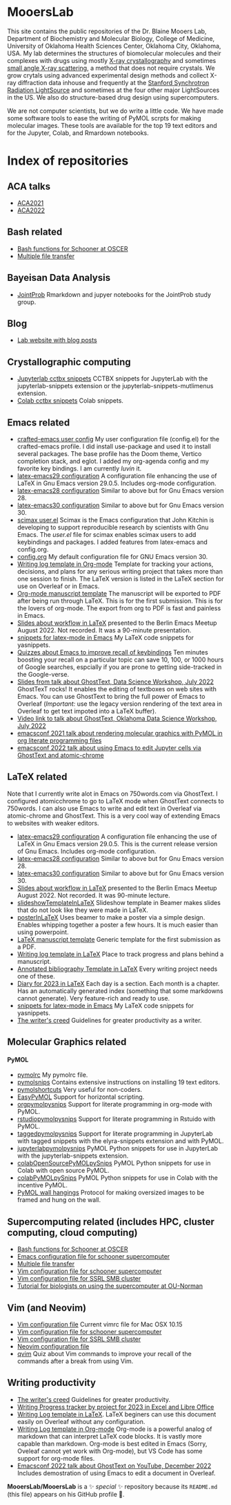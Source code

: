 # MooersLab

This site contains the public repositories of the Dr. Blaine Mooers Lab, Department of Biochemistry and Molecular Biology, College of Medicine, University of Oklahoma Health Sciences Center, Oklahoma City, Oklahoma, USA.
My lab determines the structures of biomolecular molecules and their complexes with drugs using mostly [X-ray crystallography](https://en.wikipedia.org/wiki/X-ray_crystallography#Biological_macromolecular_crystallography) and sometimes [small angle X-ray scattering](https://en.wikipedia.org/wiki/Small-angle_X-ray_scattering), a method that does not require crystals. 
We grow crytals using advanced experimental design methods and collect X-ray diffraction data inhouse and frequently at the [Stanford Synchrotron Radiation LightSource](https://www-ssrl.slac.stanford.edu/content/) and sometimes at the four other major LightSources in the US.
We also do structure-based drug design using supercomputers.

We are not computer scientists, but we do write a little code.
We have made some software tools to ease the writing of PyMOL scrpts for making molecular images.
These tools are available for the top 19 text editors and for the Jupyter, Colab, and Rmardown notebooks. 

<!--
(PS The ultimate text editor for writing prose and code is Emacs.
All paths through text editors lead to Emacs.
Some people get stuck all too long in Vim or NeoVim, which are great editors.)
-->

# Index of repositories

## ACA talks
- [ACA2021](https://github.com/MooersLab/ACA2021)
- [ACA2022](https://github.com/MooersLab/ACA2022)

## Bash related
- [Bash functions for Schooner at OSCER](https://github.com/MooersLab/bashFunctions4oscer)
- [Multiple file transfer](https://github.com/MooersLab/multipleFileTransfer)

## Bayeisan Data Analysis
- [JointProb](https://github.com/MooersLab/jointprob1D) Rmarkdown and jupyer notebooks for the JointProb study group.

## Blog
- [Lab website with blog posts](https://mooerslab.github.io/year-archive/)


## Crystallographic computing
- [Jupyterlab cctbx snippets](https://github.com/MooersLab/jupyterlabcctbxsnips) CCTBX snippets for JupyterLab with the jupyterlab-snippets extension or the jupyterlab-snippets-mutlimenus extension.
- [Colab cctbx snippets](https://github.com/MooersLab/colabcctbxsnips) Colab snippets.

## Emacs related
- [crafted-emacs user config](https://github.com/MooersLab/crafted-emacs-config) My user configuration file (config.el) for the crafted-emacs profile. I did install use-package and used it to install several packages. The base profile has the Doom theme, Vertico completion stack, and eglot. I added my org-agenda config and my favorite key bindings. I am currently *luvin* it. 
- [latex-emacs29 configuration](https://github.com/MooersLab/latex-emacs) A configuration file enhancing the use of LaTeX in Gnu Emacs version 29.0.5. Includes org-mode configuration.
- [latex-emacs28 configuration](https://github.com/MooersLab/latexemacs28/blob/main/README.md) Similar to above but for Gnu Emacs version 28.
- [latex-emacs30 configuration](https://github.com/MooersLab/latexemacs28/blob/main/README.md) Similar to above but for Gnu Emacs version 30.
- [scimax user.el](https://github.com/MooersLab/scimaxuserconfig) Scimax is the Emacs configuration that John Kitchin is developing to support reproducible research by scientists with Gnu Emacs. The *user.el* file for scimax enables scimax users to add keybindings and packages. I added features from latex-emacs and config.org.
- [config.org](https://github.com/MooersLab/config) My default configuration file for GNU Emacs version 30.
- [Writing log template in Org-mode](https://github.com/MooersLab/writingLogTemplateInOrg) Template for tracking your actions, decisions, and plans for any serious writing project that takes more than one session to finish. The LaTeX version is listed in the LaTeX section for use on Overleaf or in Emacs.
- [Org-mode manuscript template](https://github.com/MooersLab/manuscriptInOrg/edit/main/README.md) The manuscript will be exported to PDF after being run through LaTeX. This is for the first submission. This is for the lovers of org-mode. The export from org to PDF is fast and painless in Emacs.
- [Slides about workflow in LaTeX](https://github.com/MooersLab/BerlinEmacsAugust2022) presented to the Berlin Emacs Meetup August 2022. Not recorded. It was a 90-minute presentation.
- [snippets for latex-mode in Emacs](https://github.com/MooersLab/snippet-latex-mode) My LaTeX code snippets for yasnippets.
- [Quizzes about Emacs to improve recall of keybindings](https://github.com/MooersLab/qemacs) Ten minutes boosting your recall on a particular topic can save 10, 100, or 1000 hours of Google searches, espcially if you are prone to getting side-tracked in the Google-verse.
- [Slides from talk about GhostText, Data Science Workshop, July 2022](https://github.com/MooersLab/DSW22ghosttext) GhostTexT rocks! It enables the editing of textboxes on web sites with Emacs. You can use GhostText to bring the full power of Emacs to Overleaf (*Important:*  use the legacy version rendering of the text area in Overleaf to get text impoted into a LaTeX buffer).
- [Video link to talk about GhostText, Oklahoma Data Science Workshop, July 2022](https://mediasite.ouhsc.edu/Mediasite/Channel/python/watch/4da0872f028c4255ae12935655e911321d)
- [emacsconf 2021 talk about rendering molecular graphics with PyMOL in org literate programming files](https://emacsconf.org/2021/talks/molecular/)
- [emacsconf 2022 talk about using Emacs to edit Jupyter cells via GhostText and atomic-chrome](https://emacsconf.org/2022/talks/jupyter/)

## LaTeX related
Note that I currently write alot in Emacs on 750words.com via GhostText. I configured atomicchrome to go to LaTeX mode when GhostText connects to 750words. I can also use Emacs to write and edit text in Overleaf via atomic-chrome and GhostText.
This is a very cool way of extending Emacs to websites with weaker editors.

- [latex-emacs29 configuration](https://github.com/MooersLab/latex-emacs) A configuration file enhancing the use of LaTeX in Gnu Emacs version 29.0.5. This is the current release version of Gnu Emacs. Includes org-mode configuration.
- [latex-emacs28 configuration](https://github.com/MooersLab/latexemacs28/blob/main/README.md) Similar to above but for Gnu Emacs version 28.
- [latex-emacs30 configuration](https://github.com/MooersLab/latexemacs28/blob/main/README.md) Similar to above but for Gnu Emacs version 30.
- [Slides about workflow in LaTeX](https://github.com/MooersLab/BerlinEmacsAugust2022) presented to the Berlin Emacs Meetup August 2022. Not recorded. It was 90-minute lecture.
- [slideshowTemplateInLaTeX](https://github.com/MooersLab/slideshowTemplateLaTeX) Slideshow template in Beamer makes slides that do not look like they were made in LaTeX.
- [posterInLaTeX](https://github.com/MooersLab/posterInLaTeX) Uses beamer to make a poster via a simple design. Enables whipping together a poster a few hours. It is much easier than using powerpoint.
- [LaTeX manuscript template](https://github.com/MooersLab/manuscriptInLaTeX/edit/main/README.md) Generic template for the first submission as a PDF.
- [Writing log template in LaTeX](https://github.com/MooersLab/writingLogTemplate) Place to track progress and plans behind a manuscript.
- [Annotated bibliography Template in LaTeX](https://github.com/MooersLab/annotatedBibliography) Every writing project needs one of these.
- [Diary for 2023 in LaTeX](https://github.com/MooersLab/diary2023inLaTeX) Each day is a section. Each month is a chapter. Has an automatically generated index (something that some markdowns cannot generate). Very feature-rich and ready to use.
- [snippets for latex-mode in Emacs](https://github.com/MooersLab/snippet-latex-mode) My LaTeX code snippets for yasnippets.
- [The writer's creed](https://github.com/MooersLab/thewriterslaw) Guidelines for greater productivity as a writer.


## Molecular Graphics related

#### PyMOL
- [pymolrc](https://github.com/MooersLab/pymolrc) My pymolrc file.
- [pymolsnips](https://github.com/MooersLab/pymolsnips) Contains extensive instructions on installing 19 text editors.
- [pymolshortcuts](https://github.com/MooersLab/pymolshortcuts) Very useful for non-coders.
- [EasyPyMOL](https://github.com/MooersLab/EasyPyMOL) Support for horizontal scripting.
- [orgpymolpysnips](https://github.com/MooersLab/orgpymolpysnips) Support for literate programming in org-mode with PyMOL.
- [rstudiopymolpysnips](https://github.com/MooersLab/rstudiopymolpysnips) Support for literate programming in Rstuido with PyMOL.
- [taggedpymolpysnips](https://github.com/MooersLab/taggedpymolpysnips) Support for literate programming in JupyterLab with tagged snippets with the elyra-snippets extension and with PyMOL.
- [jupyterlabpymolpysnips](https://github.com/MooersLab/jupyterlabpymolpysnips) PyMOL Python snippets for use in JupyterLab with the jupyterlab-snippets extension.
- [colabOpenSourcePyMOLpySnips](https://github.com/MooersLab/colabOpenSourcePyMOLpySnips) PyMOL Python snippets for use in Colab with open source PyMOL.
- [colabPyMOLpySnips](https://github.com/MooersLab/colabPyMOLpySnips) PyMOL Python snippets for use in Colab with the incentive PyMOL.
- [PyMOL wall hangings](https://github.com/MooersLab/PyMOLwallhangings) Protocol for making oversized images to be framed and hung on the wall.
<!--
## Structure-based Drug Design
-->



## Supercomputing related (includes HPC, cluster computing, cloud computing)
- [Bash functions for Schooner at OSCER](https://github.com/MooersLab/bashFunctions4oscer)
- [Emacs configuration file for schooner supercomputer](https://github.com/MooersLab/emacs4oscer)
- [Multiple file transfer](https://github.com/MooersLab/multipleFileTransfer)
- [Vim configuration file for schooner supercomputer](https://github.com/MooersLab/vimrc4oscer) 
- [Vim configuration file for SSRL SMB cluster](https://github.com/MooersLab/vimrc4ssrl)
- [Tutorial for biologists on using the supercomputer at OU-Norman](https://github.com/MooersLab/oscer-supercomputer-tutorial)


## Vim (and Neovim)
- [Vim configuration file](https://github.com/MooersLab/vimrc) Current vimrc file for Mac OSX 10.15
- [Vim configuration file for schooner supercomputer](https://github.com/MooersLab/vimrc4oscer) 
- [Vim configuration file for SSRL SMB cluster](https://github.com/MooersLab/vimrc4ssrl)
- [Neovim configuration file](https://github.com/MooersLab/neovim-init-file)
- [qvim](https://github.com/MooersLab/qvim) Quiz about Vim commands to improve your recall of the commands after a break from using Vim.

## Writing productivity
- [The writer's creed](https://github.com/MooersLab/thewriterslaw) Guidelines for greater productivity.
- [Writing Progress tracker by project for 2023 in Excel and Libre Office](https://github.com/MooersLab/writingProgess2023)
- [Writing Log template in LaTeX](https://github.com/MooersLab/writingLogTemplate). LaTeX beginers can use this document easily on Overleaf without any configuration.
- [Writing Log template in Org-mode](https://github.com/MooersLab/writingLogTemplateInOrg) Org-mode is a powerful analog of markdown that can interpret LaTeX code blocks. It is vastly more capable than markdown. Org-mode is best edited in Emacs (Sorry, Oveleaf cannot yet work with Org-mode), but VS Code has some support for org-mode files.
- [Emacsconf 2022 talk about GhostText on YouTube, December 2022](https://www.youtube.com/watch?v=2NPUDYAOgW0&t=3s) Includes demostration of using Emacs to edit a document in Overleaf.


**MooersLab/MooersLab** is a ✨ _special_ ✨ repository because its `README.md` (this file) appears on his GitHub profile 👋.

<!--

Here are some ideas to get you started:

- 🔭 I’m currently working on ...
- 🌱 I’m currently learning ...
- 👯 I’m looking to collaborate on ...
- 🤔 I’m looking for help with ...
- 💬 Ask me about ...
- 📫 How to reach me: ...
- 😄 Pronouns: ...
- ⚡ Fun fact: ...
- 👋
-->
